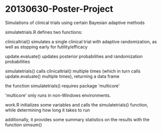 20130630-Poster-Project
=======================

Simulations of clinical trials using certain Bayesian adaptive methods

simulatetrials.R defines two functions:

clinicaltrial() simulates a single clinical trial with adaptive randomization, as well as stopping early for futility/efficacy

update.evaluate() updates posterior probabilities and randomization probabilities

simulatetrials() calls clinicaltrial() multiple times (which in turn calls update.evaluate() multiple times), returning a data frame

the function simulatetrials() requires package 'multicore'

'multicore' only runs in non-Windows environments.

work.R initializes some variables and calls the simulatetrials() function, while determining how long it takes to run

additionally, it provides some summary statistics on the results with the function simsum()


